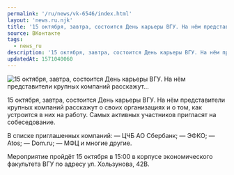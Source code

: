 ```yaml
---
permalink: '/ru/news/vk-6546/index.html'
layout: 'news.ru.njk'
title: '15 октября, завтра, состоится День карьеры ВГУ. На нём представители крупных компаний расскажут…'
source: ВКонтакте
tags:
  - news_ru
description: '15 октября, завтра, состоится День карьеры ВГУ. На нём представители крупных компаний расскажут…'
updatedAt: 1571040060
---
```

![15 октября, завтра, состоится День карьеры ВГУ. На нём представители крупных компаний расскажут…](https://sun9-55.userapi.com/impf/c858416/v858416707/a9112/65HH1vo1enE.jpg?size=952x544&quality=96&proxy=1&sign=d263374cd53ed692a8dec92236e64946&c_uniq_tag=V4CWrlJBp-nLpTZCqlEIJPqcoP44oEwcytUZ6S9EIdc&type=album)

15 октября, завтра, состоится День карьеры ВГУ. На нём представители крупных компаний расскажут о своих организациях и о том, как устроится в них на работу. Самых активных участников пригласят на собеседование.

В списке приглашенных компаний:
— ЦЧБ АО Сбербанк;
— ЭФКО;
— Atos;
— Dom.ru;
— МФЦ и многие другие.

Мероприятие пройдёт 15 октября в 15:00 в корпусе экономического факультета ВГУ по адресу ул. Хользунова, 42В.
